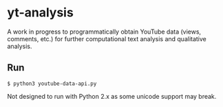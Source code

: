 # yt-analysis

A work in progress to programmatically obtain YouTube data (views, comments, etc.) for further computational text analysis and qualitative analysis.


## Run

```
$ python3 youtube-data-api.py
```

Not designed to run with Python 2.x as some unicode support may break.



